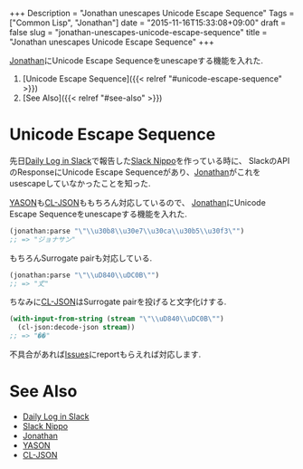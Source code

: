 +++
Description = "Jonathan unescapes Unicode Escape Sequence"
Tags = ["Common Lisp", "Jonathan"]
date = "2015-11-16T15:33:08+09:00"
draft = false
slug = "jonathan-unescapes-unicode-escape-sequence"
title = "Jonathan unescapes Unicode Escape Sequence"
+++

[Jonathan](https://github.com/Rudolph-Miller/jonathan)にUnicode Escape Sequenceをunescapeする機能を入れた.

<!--more-->

1. [Unicode Escape Sequence]({{< relref "#unicode-escape-sequence" >}})
2. [See Also]({{< relref "#see-also" >}})

# Unicode Escape Sequence

先日[Daily Log in Slack](http://blog.rudolph-miller.com/2015/11/14/daily-log-in-slack/)で報告した[Slack Nippo](https://github.com/Rudolph-Miller/slack-nippo)を作っている時に、
SlackのAPIのResponseにUnicode Escape Sequenceがあり、[Jonathan](https://github.com/Rudolph-Miller/jonathan)がこれをusescapeしていなかったことを知った.

[YASON](http://hanshuebner.github.io/yason/)も[CL-JSON](https://common-lisp.net/project/cl-json/)ももちろん対応しているので、
[Jonathan](https://github.com/Rudolph-Miller/jonathan)にUnicode Escape Sequenceをunescapeする機能を入れた.

```lisp
(jonathan:parse "\"\\u30b8\\u30e7\\u30ca\\u30b5\\u30f3\"")
;; => "ジョナサン"
```

もちろんSurrogate pairも対応している.

```lisp
(jonathan:parse "\"\\uD840\\uDC0B\"")
;; => "𠀋"
```

ちなみに[CL-JSON](https://common-lisp.net/project/cl-json/)はSurrogate pairを投げると文字化けする.

```lisp
(with-input-from-string (stream "\"\\uD840\\uDC0B\"")
  (cl-json:decode-json stream))
;; => "��"
```

不具合があれば[Issues](https://github.com/Rudolph-Miller/jonathan/issues)にreportもらえれば対応します.

# See Also

- [Daily Log in Slack](http://blog.rudolph-miller.com/2015/11/14/daily-log-in-slack/)
- [Slack Nippo](https://github.com/Rudolph-Miller/slack-nippo)
- [Jonathan](https://github.com/Rudolph-Miller/jonathan)
- [YASON](http://hanshuebner.github.io/yason/)
- [CL-JSON](https://common-lisp.net/project/cl-json/)
